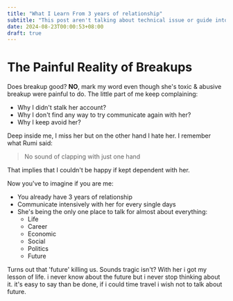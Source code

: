 ```yaml
---
title: "What I Learn From 3 years of relationship"
subtitle: "This post aren't talking about technical issue or guide into creating something, just me express my thoughts and feeling"
date: 2024-08-23T00:00:53+08:00
draft: true
---
```


# The Painful Reality of Breakups

Does breakup good? **NO**, mark my word even though she's toxic & abusive breakup were painful to do. The little part of me keep complaining:

- Why I didn't stalk her account?
- Why I don't find any way to try communicate again with her?
- Why I keep avoid her?

Deep inside me, I miss her but on the other hand I hate her. I remember what Rumi said:

> No sound of clapping with just one hand

That implies that I couldn't be happy if kept dependent with her.

Now you've to imagine if you are me:

- You already have 3 years of relationship
- Communicate intensively with her for every single days
- She's being the only one place to talk for almost about everything:
  - Life
  - Career
  - Economic
  - Social
  - Politics
  - Future

Turns out that 'future' killing us. Sounds tragic isn't?
With her i got my lesson of life. i never know about the future but i never stop thinking about it. it's easy to say than be done, if i could time travel i wish not to talk about future.
